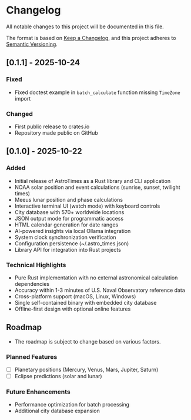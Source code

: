 # Changelog

All notable changes to this project will be documented in this file.

The format is based on [Keep a Changelog](https://keepachangelog.com/en/1.0.0/),
and this project adheres to [Semantic Versioning](https://semver.org/spec/v2.0.0.html).

## [0.1.1] - 2025-10-24

### Fixed
- Fixed doctest example in `batch_calculate` function missing `TimeZone` import

### Changed
- First public release to crates.io
- Repository made public on GitHub

## [0.1.0] - 2025-10-22

### Added
- Initial release of AstroTimes as a Rust library and CLI application
- NOAA solar position and event calculations (sunrise, sunset, twilight times)
- Meeus lunar position and phase calculations
- Interactive terminal UI (watch mode) with keyboard controls
- City database with 570+ worldwide locations
- JSON output mode for programmatic access
- HTML calendar generation for date ranges
- AI-powered insights via local Ollama integration
- System clock synchronization verification
- Configuration persistence (~/.astro_times.json)
- Library API for integration into Rust projects

### Technical Highlights
- Pure Rust implementation with no external astronomical calculation dependencies
- Accuracy within 1-3 minutes of U.S. Naval Observatory reference data
- Cross-platform support (macOS, Linux, Windows)
- Single self-contained binary with embedded city database
- Offline-first design with optional online features

## Roadmap 
 - The roadmap is subject to change based on various factors.
   
### Planned Features
- [ ] Planetary positions (Mercury, Venus, Mars, Jupiter, Saturn)
- [ ] Eclipse predictions (solar and lunar)

### Future Enhancements
- Performance optimization for batch processing
- Additional city database expansion
